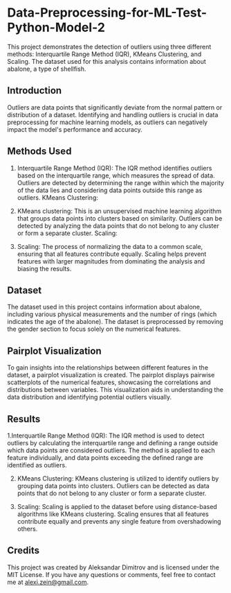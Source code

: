 # Data-Preprocessing-for-ML-Test-Python-Model-2
This project demonstrates the detection of outliers using three different methods: Interquartile Range Method (IQR), KMeans Clustering, and Scaling. The dataset used for this analysis contains information about abalone, a type of shellfish.

## Introduction
Outliers are data points that significantly deviate from the normal pattern or distribution of a dataset. Identifying and handling outliers is crucial in data preprocessing for machine learning models, as outliers can negatively impact the model's performance and accuracy.

## Methods Used
1. Interquartile Range Method (IQR):
The IQR method identifies outliers based on the interquartile range, which measures the spread of data.
Outliers are detected by determining the range within which the majority of the data lies and considering data points outside this range as outliers.
KMeans Clustering:

2. KMeans clustering: 
This is an unsupervised machine learning algorithm that groups data points into clusters based on similarity.
Outliers can be detected by analyzing the data points that do not belong to any cluster or form a separate cluster.
Scaling:

3. Scaling: 
The process of normalizing the data to a common scale, ensuring that all features contribute equally.
Scaling helps prevent features with larger magnitudes from dominating the analysis and biasing the results.

## Dataset
The dataset used in this project contains information about abalone, including various physical measurements and the number of rings (which indicates the age of the abalone). The dataset is preprocessed by removing the gender section to focus solely on the numerical features.

## Pairplot Visualization
To gain insights into the relationships between different features in the dataset, a pairplot visualization is created. The pairplot displays pairwise scatterplots of the numerical features, showcasing the correlations and distributions between variables. This visualization aids in understanding the data distribution and identifying potential outliers visually.

## Results
1.Interquartile Range Method (IQR):
The IQR method is used to detect outliers by calculating the interquartile range and defining a range outside which data points are considered outliers. The method is applied to each feature individually, and data points exceeding the defined range are identified as outliers.

2. KMeans Clustering:
KMeans clustering is utilized to identify outliers by grouping data points into clusters. Outliers can be detected as data points that do not belong to any cluster or form a separate cluster.

3. Scaling:
Scaling is applied to the dataset before using distance-based algorithms like KMeans clustering. Scaling ensures that all features contribute equally and prevents any single feature from overshadowing others.

## Credits
This project was created by Aleksandar Dimitrov and is licensed under the MIT License. If you have any questions or comments, feel free to contact me at alexi.zein@gmail.com.
